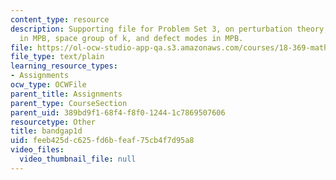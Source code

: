 ```yaml
---
content_type: resource
description: Supporting file for Problem Set 3, on perturbation theory, band gaps
  in MPB, space group of k, and defect modes in MPB.
file: https://ol-ocw-studio-app-qa.s3.amazonaws.com/courses/18-369-mathematical-methods-in-nanophotonics-spring-2008/feeb425dc625fd6bfeaf75cb4f7d95a8_bandgap1d.ctl
file_type: text/plain
learning_resource_types:
- Assignments
ocw_type: OCWFile
parent_title: Assignments
parent_type: CourseSection
parent_uid: 389bd9f1-68f4-f8f0-1244-1c7869507606
resourcetype: Other
title: bandgap1d
uid: feeb425d-c625-fd6b-feaf-75cb4f7d95a8
video_files:
  video_thumbnail_file: null
---
```

